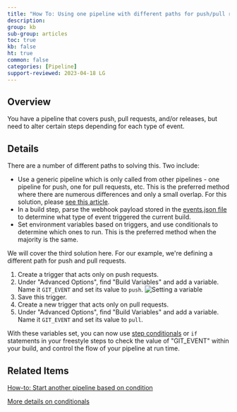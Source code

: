 ```yaml
---
title: "How To: Using one pipeline with different paths for push/pull requests/release"
description: 
group: kb
sub-group: articles
toc: true
kb: false
ht: true
common: false
categories: [Pipeline]
support-reviewed: 2023-04-18 LG
---
```


## Overview

You have a pipeline that covers push, pull requests, and/or releases, but need to alter certain steps depending for each type of event.

## Details

There are a number of different paths to solving this. Two include:

* Use a generic pipeline which is only called from other pipelines - one pipeline for push, one for pull requests, etc. This is the preferred method where there are numerous differences and only a small overlap. For this solution, please [see this article]({{site.baseurl}}/docs/kb/articles/start-another-pipeline-based-on-condition/).
* In a build step, parse the webhook payload stored in the [events.json file]({{site.baseurl}}/docs/pipelines/triggers/git-triggers/#accessing-directly-the-webhook-content-of-the-trigger) to determine what type of event triggered the current build.
* Set environment variables based on triggers, and use conditionals to determine which ones to run. This is the preferred method when the majority is the same.

We will cover the third solution here. For our example, we're defining a
different path for push and pull requests.

1. Create a trigger that acts only on push requests.
2. Under "Advanced Options", find "Build Variables" and add a variable. Name it `GIT_EVENT` and set its value to `push`. ![Setting a variable]({{site.baseurl}}/images/troubleshooting/set-variable.png)
3. Save this trigger.
4. Create a new trigger that acts only on pull requests.
5. Under "Advanced Options", find "Build Variables" and add a variable. Name it `GIT_EVENT` and set its value to `pull`.

With these variables set, you can now use [step conditionals]({{site.baseurl}}/docs/pipelines/conditional-execution-of-steps/) or `if` statements in your freestyle steps to check the value of "GIT_EVENT" within your build, and control the flow of your pipeline at run time.

## Related Items

[How-to: Start another pipeline based on condition]({{site.baseurl}}/docs/kb/articles/start-another-pipeline-based-on-condition/)

[More details on conditionals]({{site.baseurl}}/docs/pipelines/conditional-execution-of-steps/)
